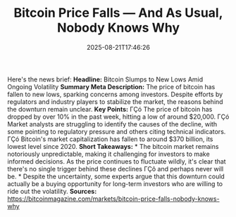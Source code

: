 ﻿---
title: "Bitcoin Price Falls — And As Usual, Nobody Knows Why"
date: "2025-08-21T17:46:26"
category: "Markets"
summary: ""
slug: "bitcoin price falls  and as usual nobody knows why"
source_urls:
  - "https://bitcoinmagazine.com/markets/bitcoin-price-falls-nobody-knows-why"
seo:
  title: "Bitcoin Price Falls — And As Usual, Nobody Knows Why | Hash n Hedge"
  description: ""
  keywords: ["news", "markets", "brief"]
---
Here's the news brief:  **Headline:** Bitcoin Slumps to New Lows Amid Ongoing Volatility  **Summary Meta Description:** The price of bitcoin has fallen to new lows, sparking concerns among investors. Despite efforts by regulators and industry players to stabilize the market, the reasons behind the downturn remain unclear.  **Key Points:**  ΓÇó The price of bitcoin has dropped by over 10% in the past week, hitting a low of around $20,000. ΓÇó Market analysts are struggling to identify the causes of the decline, with some pointing to regulatory pressure and others citing technical indicators. ΓÇó Bitcoin's market capitalization has fallen to around $370 billion, its lowest level since 2020.  **Short Takeaways:**  * The bitcoin market remains notoriously unpredictable, making it challenging for investors to make informed decisions. As the price continues to fluctuate wildly, it's clear that there's no single trigger behind these declines ΓÇô and perhaps never will be. * Despite the uncertainty, some experts argue that this downturn could actually be a buying opportunity for long-term investors who are willing to ride out the volatility.  **Sources:**  https://bitcoinmagazine.com/markets/bitcoin-price-falls-nobody-knows-why 

